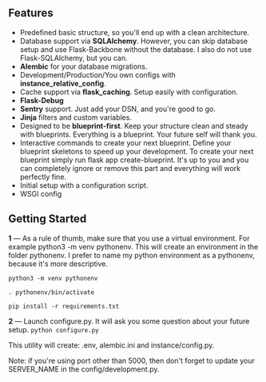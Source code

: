 
## Features
- Predefined basic structure, so you'll end up with a clean architecture.
- Database support via **SQLAlchemy**. However, you can skip database setup and use Flask-Backbone without the database. I also do not use Flask-SQLAlchemy, but you can.
- **Alembic** for your database migrations.
- Development/Production/You own configs with **instance_relative_config**.
- Cache support via **flask_caching**. Setup easily with configuration.
- **Flask-Debug**
- **Sentry** support. Just add your DSN, and you're good to go.
- **Jinja** filters and custom variables.
- Designed to be **blueprint-first**. Keep your structure clean and steady with blueprints. Everything is a blueprint. Your future self will thank you.
- Interactive commands to create your next blueprint. Define your blueprint skeletons to speed up your development. To create your next blueprint simply run flask app create-blueprint. It's up to you and you can completely ignore or remove this part and everything will work perfectly fine.
- Initial setup with a configuration script.
- WSGI config

## Getting Started

**1** — As a rule of thumb, make sure that you use a virtual environment. For example python3 -m venv pythonenv. This will create an environment in the folder pythonenv. I prefer to name my python environment as a pythonenv, because it's more descriptive.

`python3 -m venv pythonenv`

`. pythonenv/bin/activate`

`pip install -r requirements.txt`

**2** — Launch configure.py. It will ask you some question about your future setup.
`python configure.py`

This utility will create: .env, alembic.ini and instance/config.py.

Note: if you're using port other than 5000, then don't forget to update your SERVER_NAME in the config/development.py.
